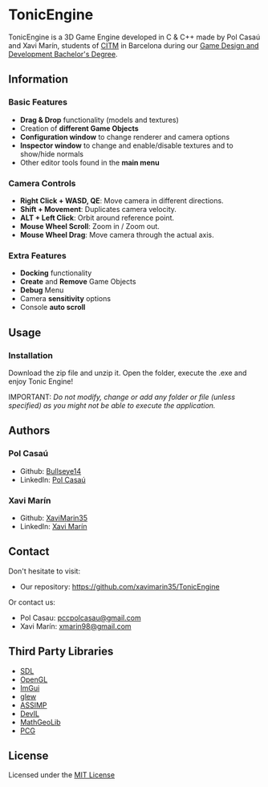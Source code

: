 # TonicEngine

TonicEngine is a 3D Game Engine developed in C & C++ made by Pol Casaú and Xavi Marín, students of [CITM](https://www.citm.upc.edu/) in Barcelona during our [Game Design and Development Bachelor's Degree](https://www.citm.upc.edu/cat/estudis/grau-videojocs-bcn/).

## Information

### Basic Features

* **Drag & Drop** functionality (models and textures)
* Creation of **different Game Objects**
* **Configuration window** to change renderer and camera options
* **Inspector window** to change and enable/disable textures and to show/hide normals
* Other editor tools found in the **main menu** 

### Camera Controls

* **Right Click + WASD, QE**: Move camera in different directions.
* **Shift + Movement**: Duplicates camera velocity.
* **ALT + Left Click**: Orbit around reference point.
* **Mouse Wheel Scroll**: Zoom in / Zoom out.
* **Mouse Wheel Drag**: Move camera through the actual axis.

### Extra Features

* **Docking** functionality
* **Create** and **Remove** Game Objects
* **Debug** Menu
* Camera **sensitivity** options
* Console **auto scroll**

## Usage

### Installation

Download the zip file and unzip it. Open the folder, execute the .exe and enjoy Tonic Engine!

IMPORTANT: *Do not modify, change or add any folder or file (unless specified) as you might not be able to execute the application.*

## Authors

### Pol Casaú

- Github: [Bullseye14](https://github.com/Bullseye14)
- LinkedIn: [Pol Casaú](https://www.linkedin.com/in/polcasau8/)
	
### Xavi Marín

- Github: [XaviMarin35](https://github.com/xavimarin35)
- LinkedIn: [Xavi Marín](https://www.linkedin.com/in/xavi-marin-sola/)

## Contact

 Don't hesitate to visit:
 - Our repository: https://github.com/xavimarin35/TonicEngine 
 
 Or contact us:
 - Pol Casau: pccpolcasau@gmail.com
 - Xavi Marín: xmarin98@gmail.com
 
  
## Third Party Libraries

* [SDL](https://www.libsdl.org/)
* [OpenGL](https://www.opengl.org/)
* [ImGui](https://github.com/ocornut/imgui)
* [glew](http://glew.sourceforge.net/)
* [ASSIMP](http://assimp.org/)
* [DevIL](http://openil.sourceforge.net/)
* [MathGeoLib](https://github.com/juj/MathGeoLib)
* [PCG](https://www.pcg-random.org/index.html)

## License

Licensed under the [MIT License](https://github.com/xavimarin35/TonicEngine/blob/master/LICENSE)
